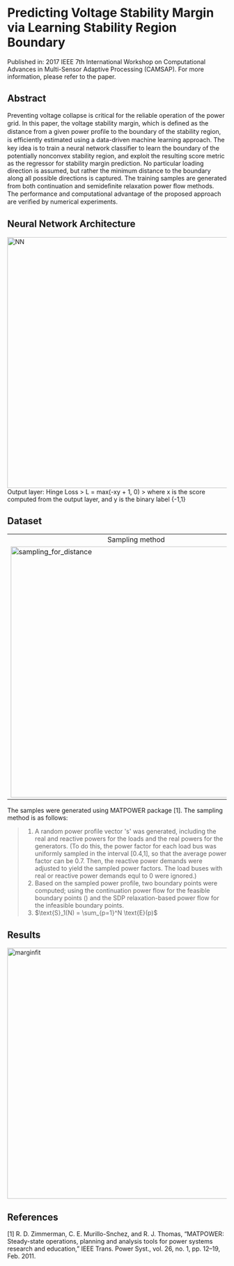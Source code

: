 # Predicting Voltage Stability Margin via Learning Stability Region Boundary
Published in: 2017 IEEE 7th International Workshop on Computational Advances in Multi-Sensor Adaptive Processing (CAMSAP). For more information, please refer to the paper.

## Abstract
Preventing voltage collapse is critical for the reliable operation of the power grid. In this paper, the voltage stability margin, which is deﬁned as the distance from a given power proﬁle to the boundary of the stability region, is efﬁciently estimated using a data-driven machine learning approach. The key idea is to train a neural network classiﬁer to learn the boundary of the potentially nonconvex stability region, and exploit the resulting score metric as the regressor for stability margin prediction. No particular loading direction is assumed, but rather the minimum distance to the boundary along all possible directions is captured. The training samples are generated from both continuation and semideﬁnite relaxation power ﬂow methods. The performance and computational advantage of the proposed approach are veriﬁed by numerical experiments.

## Neural Network Architecture
<img width="576" alt="NN" src="https://user-images.githubusercontent.com/67979833/87262631-ab7e5100-c488-11ea-97a3-c010d1108dc2.png">
Output layer: Hinge Loss
> L = max(-xy + 1, 0)
> where x is the score computed from the output layer, and y is the binary label {-1,1}

## Dataset
<table align='center'>
<tr align='center'>
<td> Sampling method </td>
<td> Power profiles in a nonconvex stability region </td>
</tr>
<tr>
<td><img width="576" alt="sampling_for_distance" src="https://user-images.githubusercontent.com/67979833/87262622-a3261600-c488-11ea-979d-7f15b1196154.png">
<td><img width="576" alt="feasible" src="https://user-images.githubusercontent.com/67979833/87262623-a5887000-c488-11ea-9b56-5a2e06d7a154.png">
</tr>
</table>

The samples were generated using MATPOWER package [1]. The sampling method is as follows: 
> 1. A random power profile vector 's' was generated, including the real and reactive powers for the loads and the real powers for the generators. (To do this, the power factor for each load bus was uniformly sampled in the interval [0.4,1], so that the average power factor can be 0.7. Then, the reactive power demands were adjusted to yield the sampled power factors. The load buses with real or reactive power demands equl to 0 were ignored.) 
> 2. Based on the sampled power profile, two boundary points were computed; using the continuation power flow for the feasible boundary points () and the SDP relaxation-based power flow for the infeasible boundary points. 
> 3. $\text{S}_1(N) = \sum_{p=1}^N \text{E}(p)$

## Results
<img width="576" alt="marginfit" src="https://user-images.githubusercontent.com/67979833/87262637-b0db9b80-c488-11ea-911c-9b6f5bcca91d.png">

## References
[1] R. D. Zimmerman, C. E. Murillo-Snchez, and R. J. Thomas, “MATPOWER: Steady-state operations, planning and analysis tools for power systems research and education,” IEEE Trans. Power Syst., vol. 26, no. 1, pp. 12–19, Feb. 2011.
